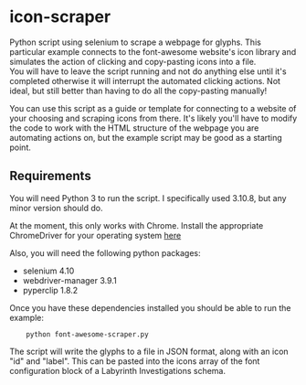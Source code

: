 # icon-scraper
Python script using selenium to scrape a webpage for glyphs. This particular example connects to the font-awesome website's icon library and simulates the action of clicking and copy-pasting icons into a file.  
You will have to leave the script running and not do anything else until it's completed otherwise it will interrupt the automated clicking actions. Not ideal, but still better than having to do all the copy-pasting manually!  

You can use this script as a guide or template for connecting to a website of your choosing and scraping icons from there. It's likely you'll have to modify the code to work with the HTML structure of the webpage you are automating actions on, but the example script may be good as a starting point.

## Requirements
You will need Python 3 to run the script. I specifically used 3.10.8, but any minor version should do.
  
At the moment, this only works with Chrome. Install the appropriate ChromeDriver for your operating system [here](https://chromedriver.chromium.org/downloads)

Also, you will need the following python packages:
* selenium 4.10
* webdriver-manager 3.9.1
* pyperclip 1.8.2

Once you have these dependencies installed you should be able to run the example:
```
    python font-awesome-scraper.py
```
The script will write the glyphs to a file in JSON format, along with an icon "id" and "label".
This can be pasted into the icons array of the font configuration block of a Labyrinth Investigations schema.